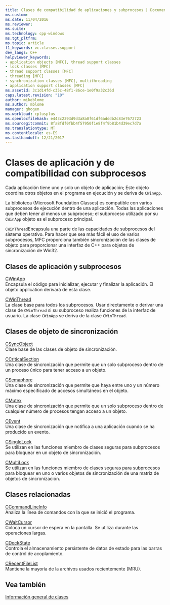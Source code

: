 ```yaml
---
title: Clases de compatibilidad de aplicaciones y subprocesos | Documentos de Microsoft
ms.custom: 
ms.date: 11/04/2016
ms.reviewer: 
ms.suite: 
ms.technology: cpp-windows
ms.tgt_pltfrm: 
ms.topic: article
f1_keywords: vc.classes.support
dev_langs: C++
helpviewer_keywords:
- application objects [MFC], thread support classes
- lock classes [MFC]
- thread support classes [MFC]
- threading [MFC]
- synchronization classes [MFC], multithreading
- application support classes [MFC]
ms.assetid: 3c1d14fd-c35c-48f1-86ce-1e0f9a32c36d
caps.latest.revision: "10"
author: mikeblome
ms.author: mblome
manager: ghogen
ms.workload: cplusplus
ms.openlocfilehash: e443c2393d9d3a8a0f61df6adddb2c83e7672723
ms.sourcegitcommit: 8fa8fdf0fbb4f57950f1e8f4f9b81b4d39ec7d7a
ms.translationtype: MT
ms.contentlocale: es-ES
ms.lasthandoff: 12/21/2017
---
```

# <a name="application-and-thread-support-classes"></a>Clases de aplicación y de compatibilidad con subprocesos
Cada aplicación tiene uno y solo un objeto de aplicación; Este objeto coordina otros objetos en el programa en ejecución y se deriva de `CWinApp`.  
  
 La biblioteca (Microsoft Foundation Classes) es compatible con varios subprocesos de ejecución dentro de una aplicación. Todas las aplicaciones que deben tener al menos un subproceso; el subproceso utilizado por su `CWinApp` objeto es el subproceso principal.  
  
 `CWinThread`Encapsula una parte de las capacidades de subprocesos del sistema operativo. Para hacer que sea más fácil el uso de varios subprocesos, MFC proporciona también sincronización de las clases de objeto para proporcionar una interfaz de C++ para objetos de sincronización de Win32.  
  
## <a name="application-and-thread-classes"></a>Clases de aplicación y subprocesos  
 [CWinApp](../mfc/reference/cwinapp-class.md)  
 Encapsula el código para inicializar, ejecutar y finalizar la aplicación. El objeto application derivará de esta clase.  
  
 [CWinThread](../mfc/reference/cwinthread-class.md)  
 La clase base para todos los subprocesos. Usar directamente o derivar una clase de `CWinThread` si su subproceso realiza funciones de la interfaz de usuario. La clase `CWinApp` se deriva de la clase `CWinThread`.  
  
## <a name="synchronization-object-classes"></a>Clases de objeto de sincronización  
 [CSyncObject](../mfc/reference/csyncobject-class.md)  
 Clase base de las clases de objeto de sincronización.  
  
 [CCriticalSection](../mfc/reference/ccriticalsection-class.md)  
 Una clase de sincronización que permite que un solo subproceso dentro de un proceso único para tener acceso a un objeto.  
  
 [CSemaphore](../mfc/reference/csemaphore-class.md)  
 Una clase de sincronización que permite que haya entre uno y un número máximo especificado de accesos simultáneos en el objeto.  
  
 [CMutex](../mfc/reference/cmutex-class.md)  
 Una clase de sincronización que permite que un solo subproceso dentro de cualquier número de procesos tengan acceso a un objeto.  
  
 [CEvent](../mfc/reference/cevent-class.md)  
 Una clase de sincronización que notifica a una aplicación cuando se ha producido un evento.  
  
 [CSingleLock](../mfc/reference/csinglelock-class.md)  
 Se utilizan en las funciones miembro de clases seguras para subprocesos para bloquear en un objeto de sincronización.  
  
 [CMultiLock](../mfc/reference/cmultilock-class.md)  
 Se utilizan en las funciones miembro de clases seguras para subprocesos para bloquear en uno o varios objetos de sincronización de una matriz de objetos de sincronización.  
  
## <a name="related-classes"></a>Clases relacionadas  
 [CCommandLineInfo](../mfc/reference/ccommandlineinfo-class.md)  
 Analiza la línea de comandos con la que se inició el programa.  
  
 [CWaitCursor](../mfc/reference/cwaitcursor-class.md)  
 Coloca un cursor de espera en la pantalla. Se utiliza durante las operaciones largas.  
  
 [CDockState](../mfc/reference/cdockstate-class.md)  
 Controla el almacenamiento persistente de datos de estado para las barras de control de acoplamiento.  
  
 [CRecentFileList](../mfc/reference/crecentfilelist-class.md)  
 Mantiene la mayoría de la archivos usados recientemente (MRU).  
  
## <a name="see-also"></a>Vea también  
 [Información general de clases](../mfc/class-library-overview.md)

